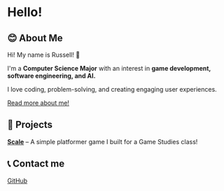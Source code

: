 # Hello!
## 😊 About Me
Hi! My name is Russell! 👋

I'm a **Computer Science Major** with an interest in **game development, software engineering, and AI.**

I love coding, problem-solving, and creating engaging user experiences.

[Read more about me!](https://russabejr.github.io/about)

## 🚀 Projects
**[Scale]()** – A simple platformer game I built for a Game Studies class!

## 📞 Contact me
[GitHub](https://github.com/russabejr)
